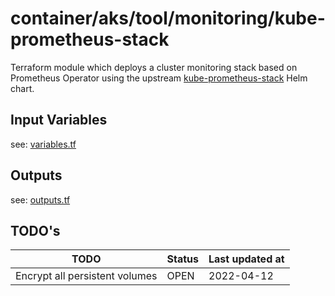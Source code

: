 # container/aks/tool/monitoring/kube-prometheus-stack

Terraform module which deploys a cluster monitoring stack based on Prometheus Operator using the 
upstream [kube-prometheus-stack](https://github.com/prometheus-community/helm-charts/tree/main/charts/kube-prometheus-stack) 
Helm chart.

## Input Variables

see: [variables.tf](variables.tf)

## Outputs

see: [outputs.tf](outputs.tf)

## TODO's

| TODO                                                                                                              | Status | Last updated at |
|-------------------------------------------------------------------------------------------------------------------| --- |-----------------|
| Encrypt all persistent volumes                                                                                    | OPEN | 2022-04-12      |
